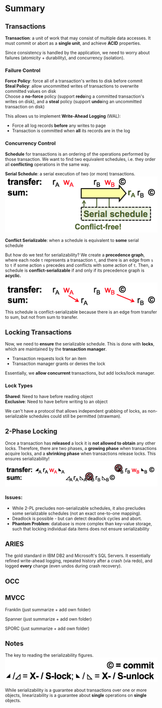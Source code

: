 # Summary 

## Transactions
**Transaction**: a unit of work that may consist of multiple data accesses. It must commit or abort as a **single unit**, and achieve **ACID** properties.

Since consistency is handled by the application, we need to worry about failures (atomicity + durability), and concurrency (isolation).

### Failure Control
**Force Policy**: force all of a transaction's writes to disk before commit  
**Steal Policy**: allow uncommitted writes of transactions to overwrite committed values on disk  
Choose a **no-force** policy (support **redo**ing a committed transaction's writes on disk), and a **steal** policy (support **undo**ing an uncommitted transaction on disk)  

This allows us to implement **Write-Ahead Logging** (WAL):  
* Force all log records **before** any writes to page   
* Transaction is committed when **all** its records are in the log

### Concurrency Control
**Schedule** for transactions is an ordering of the operations performed by those transaction. We want to find two equivalent schedules, i.e. they order all **conflicting** operations in the same way.

**Serial Schedule**: a serial execution of two (or more) transactions.  
![serial schedule image](/transactions/serial_schedule.png)

**Conflict Serializable**: when a schedule is equivalent to **some** serial schedule

But how do we test for serializability? We create a **precedence graph**, where each node ``t`` represents a transaction ``t``, and there is an edge from ``s`` to ``t`` if some action ``s`` precedes and conflicts with some action of ``t``. Then, a schedule is **conflict-serializable** if and only if its precedence graph is **acyclic.** 

![serial schedule image](/transactions/acyclic_graph.png)  
This schedule is conflict-serializable because there is an edge from transfer to sum, but not from sum to transfer.

## Locking Transactions
Now, we need to **ensure** the serializable schedule. This is done with **locks**, which are maintained by the **transaction manager**.  
* Transaction requests lock for an item  
* Transaction manager grants or denies the lock

Essentially, we **allow concurrent** transactions, but add locks/lock manager.
### Lock Types
**Shared**: Need to have before reading object  
**Exclusive**: Need to have before writing to an object  

We can't have a protocol that allows independent grabbing of locks, as non-serializable schedules could still be permitted (strawman).

## 2-Phase Locking
Once a transaction has **released** a lock it is **not allowed to obtain** any other locks. Therefore, there are two phases, a **growing phase** when transactions acquire locks, and a **shrinking phase** when transactions release locks. This ensures serializability!  
![serial schedule image](/transactions/2pl_example.png)  

### Issues:

* While 2-PL precludes non-serializable schedules, it also precludes some serializable schedules (not an exact one-to-one mapping).
* Deadlock is possible - but can detect deadlock cycles and abort.
* **Phantom Problem**: database is more complex than key-value storage, such that locking individual data items does not ensure serializability

## ARIES
The gold standard in IBM DB2 and Microsoft's SQL Servers. It essentially refined write-ahead logging, repeated history after a crash (via redo), and logged **every** change (even undos during crash recovery).

## OCC

## MVCC

Franklin (just summarize + add own folder)

Spanner (just summarize + add own folder)

SPORC (just summarize + add own folder)

## Notes
The key to reading the serializability figures.  
![serial schedule image](/transactions/key.png)

While serializability is a guarantee about transactions over one or more objects, linearizability is a guarantee about **single** operations on **single** objects.
